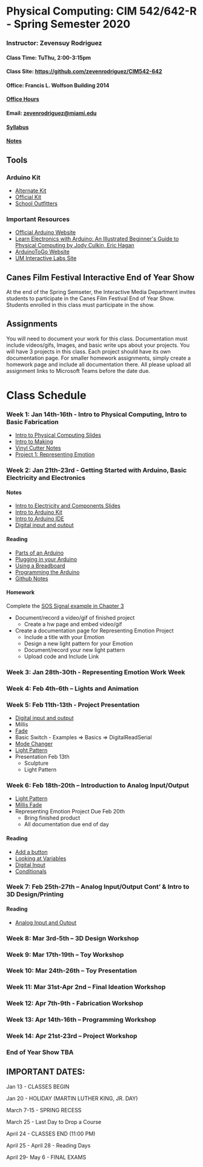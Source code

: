 # Physical Computing: CIM 542/642-R - Spring Semester 2020

### Instructor: Zevensuy Rodriguez
#### Class Time: TuThu, 2:00-3:15pm
#### Class Site: https://github.com/zevenrodriguez/CIM542-642
#### Office: Francis L. Wolfson Building 2014
#### [Office Hours](https://outlook.office365.com/owa/calendar/OfficeHours@miamiedu.onmicrosoft.com/bookings/)
#### Email: zevenrodriguez@miami.edu
#### [Syllabus](https://github.com/zevenrodriguez/CIM542-642/blob/master/CIM542-642-R-Physical%20Computing.pdf)
#### [Notes](/Notes)

<!-- # [2019 Canes Film Festival Interactive End of Year Show TBA]() -->

## Tools

### Arduino Kit
* [Alternate Kit](https://www.amazon.com/ELEGOO-Project-Tutorial-Controller-Projects/dp/B01D8KOZF4?ref_=ast_sto_dp)
* [Official Kit](https://www.amazon.com/Arduino-Starter-Kit-English-Official/dp/B009UKZV0A/ref=sr_1_4?ie=UTF8&qid=1516635157&sr=8-4&keywords=arduino+starter+kit)
* [School Outfitters](http://www.schooloutfitters.com/catalog/product_info/pfam_id/PFAM53854/products_id/PRO72470?sc_cid=Google_ARD-K000007&adtype=pla&kw=&CAWELAID=320012570000053078&CAGPSPN=pla&CAAGID=45125248000&CATCI=pla-313518166499)

### Important Resources
* [Official Arduino Website](http://www.arduino.cc)
* [Learn Electronics with Arduino: An Illustrated Beginner's Guide to Physical Computing by Jody Culkin, Eric Hagan](https://www.amazon.com/Learn-Electronics-Arduino-Illustrated-Technology/dp/1680453742/ref=sr_1_18?keywords=arduino+book&qid=1578868522&sr=8-18)
* [ArduinoToGo Website](http://arduinotogo.com/)
* [UM Interactive Labs Site](https://uminteractive.github.io/labs/)

## Canes Film Festival Interactive End of Year Show

At the end of the Spring Semseter, the Interactive Media Department invites students to participate in the Canes Film Festival End of Year Show. Students enrolled in this class must participate in the show.

## Assignments

 You will need to document your work for this class. Documentation must include videos/gifs, Images, and basic write ups about your projects. You will have 3 projects in this class. Each project should have its own documentation page. For smaller homework assignments, simply create a homework page and include all documentation there. All please upload all assignment links to Microsoft Teams before the date due.

# Class Schedule

### Week 1: Jan 14th-16th - Intro to Physical Computing, Intro to Basic Fabrication

* [Intro to Physical Computing Slides](https://docs.google.com/presentation/d/10FzMQ9X0vp3fHtjppiglLnoRbPExrV5GD2Lb1tUf4Sk/edit?usp=sharing)
* [Intro to Making](https://docs.google.com/presentation/d/1MiBCTzbZGxv1FeldpkSnju3gEhyvfKCOVmJnf68VY-A/edit?usp=sharing)
* [Vinyl Cutter Notes](https://uminteractive.github.io/labs/vinylcutter.html)
* [Project 1: Representing Emotion](https://github.com/zevenrodriguez/CIM542-642/blob/master/assignments.md)

### Week 2: Jan 21th-23rd - Getting Started with Arduino, Basic Electricity and Electronics

#### Notes

* [Intro to Electricity and Components Slides](https://docs.google.com/presentation/d/1OZsjOAGmvX9IuKPb8RYilajWWwStS34MV0bU8o1sHWA/edit?usp=sharing)
* [Intro to Arduino Kit](/Notes/Parts.md)
* [Intro to Arduino IDE](/Notes/Intro-to-Arduino.md)
* [Digital input and output](/Notes/Digital-IO.md)

#### Reading

* [Parts of an Arduino](http://arduinotogo.com/2016/08/20/chapter-1-parts-of-an-arduino/)
* [Plugging in your Arduino](http://arduinotogo.com/2016/08/20/chapter-1-plug-in-your-arduino/)
* [Using a Breadboard](http://arduinotogo.com/2016/08/22/chapter-2-using-a-breadboard/)
* [Programming the Arduino](http://arduinotogo.com/category/chapter-3/)
* [Github Notes](/Notes/Github.md)

#### Homework

Complete the [SOS Signal example in Chapter 3](http://arduinotogo.com/2016/09/09/chapter-3-sos-signal/)

* Document/record a video/gif of finished project
  * Create a hw page and embed video/gif
* Create a documentation page for Representing Emotion Project
  * Include a title with your Emotion
  * Design a new light pattern for your Emotion
  * Document/record your new light pattern
  * Upload code and Include Link


### Week 3: Jan 28th-30th - Representing Emotion Work Week

### Week 4: Feb 4th-6th – Lights and Animation

### Week 5: Feb 11th-13th -  Project Presentation

* [Digital input and output](/Notes/Digital-IO.md)
* Millis
* [Fade](https://github.com/zevenrodriguez/CIM542-642/blob/master/arduino/millisFadeUpDown/millisFadeUpDown.ino)
* Basic Switch - Examples => Basics => DigitalReadSerial
* [Mode Changer](https://github.com/zevenrodriguez/CIM542-642/blob/master/arduino/ModeChanger/ModeChanger.ino)
* [Light Pattern](https://github.com/zevenrodriguez/CIM542-642/blob/master/arduino/lightPattern/lightPattern.ino)
* Presentation Feb 13th
  * Sculpture
  * Light Pattern

### Week 6: Feb 18th-20th – Introduction to Analog Input/Output

* [Light Pattern](https://github.com/zevenrodriguez/CIM542-642/blob/master/arduino/lightPattern/lightPattern.ino)
* [Millis Fade](https://github.com/zevenrodriguez/CIM542-642/blob/master/arduino/millisFadeUpDown/millisFadeUpDown.ino)
* Representing Emotion Project Due Feb 20th
  * Bring finished product
  * All documentation due end of day

#### Reading
* [Add a button](http://arduinotogo.com/2016/10/08/chapter-5-add-a-button/)
* [Looking at Variables](http://arduinotogo.com/2016/10/08/chapter-5-looking-at-the-sketch-variables/)
* [Digital Input](http://arduinotogo.com/2016/10/08/chapter-5-digital-input/)
* [Conditionals](http://arduinotogo.com/2016/10/08/chapter-5-looking-at-the-sketch-conditional-statements/)

### Week 7: Feb 25th-27th – Analog Input/Output Cont’ & Intro to 3D Design/Printing

#### Reading
* [Analog Input and Output](http://arduinotogo.com/category/chapter-6/)

### Week 8: Mar 3rd-5th – 3D Design Workshop

### Week 9: Mar 17th-19th – Toy Workshop

### Week 10: Mar 24th-26th – Toy Presentation

### Week 11: Mar 31st-Apr 2nd – Final Ideation Workshop

### Week 12: Apr 7th-9th - Fabrication Workshop

### Week 13: Apr 14th-16th – Programming Workshop

### Week 14: Apr 21st-23rd – Project Workshop

### End of Year Show TBA

## IMPORTANT DATES:

Jan 13 - CLASSES BEGIN

Jan 20 - HOLIDAY (MARTIN LUTHER KING, JR. DAY)

March 7-15 - SPRING RECESS

March 25 - Last Day to Drop a Course

April 24 - CLASSES END  (11:00 PM)

April 25 - April 28 - Reading Days

April 29- May 6 - FINAL EXAMS


<!--

### Week 1: Class Introduction

* Class intro
* Intro to Arduino
* Ideation Workshop: Crazy Machine - Create a fantasy machine that a user can interact with.

#### HW 1
* Create an interface for your machine using the [Storyboard Worksheet](files\StoryboardWorksheet.pdf)
  * Use the parts worksheet to prototype your machine. You can choose to prototype a particular aspect of your machine.
* [Student Survey](https://goo.gl/forms/1YEsS1fAeXefNjHO2)
* Buy Arduino Kit
  * [Arduino.cc](https://store.arduino.cc/usa/arduino-starter-kit)
  * [Amazon](https://www.amazon.com/Arduino-Starter-Kit-English-Official/dp/B009UKZV0A/ref=sr_1_4?ie=UTF8&qid=1516635157&sr=8-4&keywords=arduino+starter+kit)


#### Week 2: Intro to Physical Computing, Basic Electricity and Electronics

* [Intro to Electricity and Components Slides](https://docs.google.com/presentation/d/1OZsjOAGmvX9IuKPb8RYilajWWwStS34MV0bU8o1sHWA/edit?usp=sharing)
* Intro to Arduino Kit
* [Intro to Arduino IDE](/Notes/Intro-to-Arduino.md)
* [Digital input and output](/Notes/Digital-IO.md)


##### HW 2:

* Lab - Spaceship Interface [Video Link](https://www.youtube.com/watch?v=xTXjsC78RSQ&index=2&list=PLT6rF_I5kknPf2qlVFlvH47qHvqvzkknd)


#### Week 3: Getting Started with Arduino, Digital Input/Output

* [Digital input and output](/Notes/Digital-IO.md)
* [Series vs Parallel](/Notes/Series-vs-Parallel.md)
* [Variables](/Notes/Variables.md)
* [Debugging](/Notes/Debugging.md)
* Introduction to logic flow

##### HW 3:

  * User Flow
    * How can you create an interface with one button interface and an led? Take a minute and observe your surroundings. Find piece of electronics that you can augment/add a feature with a button and an led. Think about modes and outputs to express an action and reaction. Create a flow using Google’s drawing app to explain how a user interacts with your interface.
      * Microwave
      * Coffeemaker
      * TV

  ![Coffee Maker Grind Presets](files/CoffeeGrind.jpg)


#### Week 4: Analog Input/Output


* [Analog IO](Notes/Analog-IO.md)


##### HW 4:

* Make and Document the Love-O-Meter and Color Mixing Lamp

#### Week 5: [Advanced Programming](Notes/Advanced-Programming.md)

* [Theremin](https://github.com/zevenrodriguez/CIM542-642/blob/master/arduino/theremin/theremin.ino)
* [Temperature](https://github.com/zevenrodriguez/CIM542-642/blob/master/arduino/temp/temp.ino)

#### Week 6: [Servos, Transistors, and Motors](Notes/Transistors-And-Motors.md)

* millis
  * [fade in/fade out](../arduino/millisFadeUpDown/millisFadeUpDown.ino)
* [Servo](../arduino/servoKnob/servoKnob.ino)

##### HW 5:
* Knock Lock
* Sensor Walk - Go to a public area, A park, Food Court, Mall, Etc
  * Find 6 points of interaction between people and electronics, mechanical devices, signage, or any other areas of high traffic
  * What are the inputs?
    * Find switches, levers, buttons, visual aids
    * Are the inputs active(electronic or mechanical) or passive
      * If Active
        * What is the sensor?
        * What triggers the sensor?
      * If Passive
        * What is the User doing?
        * Are they walking up?
   * What are the outputs?
     * Lights, sound, motors, signage
     * Is the output active or passive
       * If Active,
         * What does it do when triggered?
       * If Passive
         * What is it?
           * Map
           * Sign
* Research Parts
  * Based on 3 inputs/outputs from the Sensor Walk, research potential sensors used in the input or output
  * Search in [amazon](https://www.amazon.com/), [adafruit](https://www.adafruit.com/), and [sparkfun](https://www.sparkfun.com/), [robotshop](https://www.robotshop.com/) for potential matches


#### Week 7: [Ideation Lab](https://github.com/zevenrodriguez/CIM542-642/wiki/Midterm)

##### HW 6:

* 5 Slide intro
  * What is your Project?
    * Describe your project in 1-2 sentences
  * 3 Projects that influenced yours
    * Explain how
    * Include an Image and Link
  * What parts did you use?
    * Parts List Worksheet
  * Explain your interaction
    * Ie - Flow Diagram
  * What modifications would make to you project
    * Q and A Worksheet

#### Week 8: Midterm Lab

* Midterm Presentation
* Midterm Lab

##### Requirements for Midterm and Final - 100 points

* Create a folder for your midterm.
  * Include a readme.md in your folder.
    * Answer the questions below - 20 Points
  * Include Images and Video - 20 Points
  * Include your code - 20 Points
  * Your project needs to be encased - 20 Points

###### About the project
* What is the title of your project?
* Briefly explain why did you want to make this project?
  * Who are the stakeholders?
  * Find 3 inspiring projects

###### Code

* How does your program work? (Explain your code)
  * Reflection
    * What worked/did not work?
    * If you had more time what would you change in your project?

###### Components

* What parts did you use?
* Which are your inputs/outputs


###### Interaction

* Explain how a user interacts with your input/output
  * Create a layout for your interface
  * Storyboard the interaction
    * Draw a step by step diagram of the interaction
    * Explain how the project is used?
      * How does the user interact with the input
      * Why did you decide to use that component?
      * Explain how the input translates to the output
* Talk about what form factor/size your project would ideally be.


###### Images and Videos
* Include images and captions for
  * 2 - Progress images
    * For example, breadboard, case,
  * 1 - Finished input
  * 1 - Finished output
  * 1 - Finished Breadboard
* A video of finished project


#### Week 9: Spring Break

#### Week 10: Midterm Due, [Intro to Making](https://github.com/zevenrodriguez/CIM542-642/wiki/Intro-to-3D-Design)

#### Week 11: Intro to 3D Design

For the video tutorials and onshape works best on google chrome.

* [Intro to Onshape](https://www.onshape.com/videos/software-overview-and-user-interface-tour)
* [Complete Fundamentals of Sketching](https://learn.onshape.com/learn/course/fundamentals-sketching)
  * Starting a Sketch
  * Lines and Rectangles
  * Construction Geometry
* [Complete Fundamentals of Part Design](https://learn.onshape.com/learn/course/fundamentals-part-design-using-part-studios)
  * Starting a part
  * Extrude
  * Appearance
* [Using Calipers](https://littlemachineshop.com/images/gallery/Instructions/UsingCalipers.pdf)

#### HW Due April 11th


* Midterm Paper Prototype
  * Create an enclosure or part using the Vinyl Cutter
* [Complete the DimensionWorksheet](files/DimensionWorksheet.pdf)
* 2 - 3D Printed objects (Parts must be designed and printed before class)
  * Create 2 small 3D Printed objects
    * Create a custom cap for a switch or
    * Create a custom knob for a potentiometer or
    * Create custom pieces for your final
* #### Turning in your assignment
  * In your main readme,
    * Upload and include your images of all your new made pieces
      * Add caption/text for context
    * Upload and Link your Dimension Worksheet


#### Week 12: 3D Design Continued, Ideation Lab

#### Week 13: Making Lab

#### Week 14: Apr 16th - Final Lab

#### Week 15: Apr 23th - Final Presentation

# [Interactive Media End of Year Show - May 2nd 5 PM](https://interactive.miami.edu/canesfilmfestival/)
# Final Due May 7th 2-4:30 PM


-->
